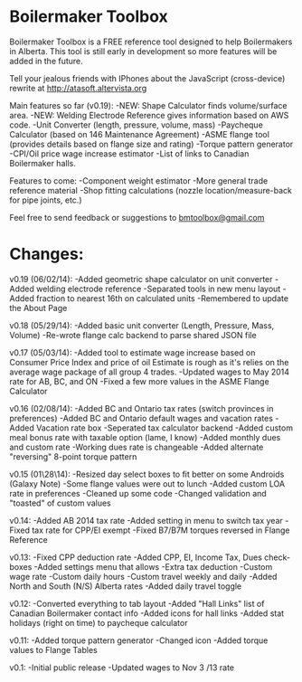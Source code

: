 Boilermaker Toolbox
===================
Boilermaker Toolbox is a FREE reference tool designed to help Boilermakers in Alberta.  This tool is still early in development so more features will be added in the future.

Tell your jealous friends with IPhones about the JavaScript (cross-device) rewrite at
http://atasoft.altervista.org

Main features so far (v0.19):
-NEW: Shape Calculator finds volume/surface area.
-NEW: Welding Electrode Reference gives information based on AWS code.
-Unit Converter (length, pressure, volume, mass)
-Paycheque Calculator (based on 146 Maintenance Agreement)
-ASME flange tool (provides details based on flange size and rating)
-Torque pattern generator
-CPI/Oil price wage increase estimator
-List of links to Canadian Boilermaker halls.

Features to come:
-Component weight estimator
-More general trade reference material
-Shop fitting calculations (nozzle location/measure-back for pipe joints, etc.)

Feel free to send feedback or suggestions to bmtoolbox@gmail.com

Changes:
==================
v0.19 (06/02/14):
-Added geometric shape calculator on unit converter
-Added welding electrode reference
-Separated tools in new menu layout
-Added fraction to nearest 16th on calculated units
-Remembered to update the About Page

v0.18 (05/29/14):
-Added basic unit converter (Length, Pressure, Mass, Volume) 
-Re-wrote flange calc backend to parse shared JSON file

v0.17 (05/03/14):
-Added tool to estimate wage increase based on Consumer Price Index and price of oil
Estimate is rough as it's relies on the average wage package of all group 4 trades.
-Updated wages to May 2014 rate for AB, BC, and ON
-Fixed a few more values in the ASME Flange Calculator

v0.16 (02/08/14):
-Added BC and Ontario tax rates (switch provinces in preferences)
-Added BC and Ontario default wages and vacation rates
-Added Vacation rate box
-Seperated tax calculator backend
-Added custom meal bonus rate with taxable option (lame, I know)
-Added monthly dues and custom rate
-Working dues rate is changeable
-Added alternate "reversing" 8-point torque pattern

v0.15 (01\28\14):
-Resized day select boxes to fit better on some Androids (Galaxy Note)
-Some flange values were out to lunch
-Added custom LOA rate in preferences
-Cleaned up some code
-Changed validation and "toasted" of custom values

v0.14:
-Added AB 2014 tax rate
-Added setting in menu to switch tax year
-Fixed tax rate for CPP/EI exempt
-Fixed B7/B7M torques reversed in Flange Reference

v0.13:
-Fixed CPP deduction rate
-Added CPP, EI, Income Tax, Dues check-boxes
-Added settings menu that allows
	-Extra tax deduction
	-Custom wage rate
	-Custom daily hours
	-Custom travel weekly and daily
-Added North and South (N/S) Alberta rates
-Added daily travel toggle

v0.12:
-Converted everything to tab layout
-Added "Hall Links" list of Canadian Boilermaker contact info
-Added icons for hall links
-Added stat holidays (right on time) to paycheque calculator

v0.11:
-Added torque pattern generator
-Changed icon
-Added torque values to Flange Tables

v0.1:
-Initial public release
-Updated  wages to Nov 3 /13 rate
